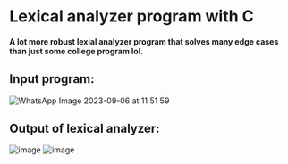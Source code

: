 # Lexical analyzer program with C

#### A lot more robust lexial analyzer program that solves many edge cases than just some college program lol. 

## Input program:

![WhatsApp Image 2023-09-06 at 11 51 59](https://github.com/Indian-otaku/Software-Systems/assets/84381682/66185506-e262-4f6e-9558-963467e43e3f)

## Output of lexical analyzer:

![image](https://github.com/Indian-otaku/Software-Systems/assets/84381682/b3216bf3-0345-4cea-ba57-92fefcaad6e4)
![image](https://github.com/Indian-otaku/Software-Systems/assets/84381682/a03fe749-eae4-4913-9f61-c5dc2a2865c3)

